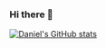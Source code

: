 ### Hi there 👋

[![Daniel's GitHub stats](https://github-readme-stats.vercel.app/api?username=DanielLaV&hide=contribs,issues&count_private=true)](https://github.com/anuraghazra/github-readme-stats)

<!--
**DanielLaV/DanielLaV** is a ✨ _special_ ✨ repository because its `README.md` (this file) appears on your GitHub profile.

Here are some ideas to get you started:

- 🔭 I’m currently working on ...
- 🌱 I’m currently learning ...
- 👯 I’m looking to collaborate on ...
- 🤔 I’m looking for help with ...
- 💬 Ask me about ...
- 📫 How to reach me: ...
- 😄 Pronouns: ...
- ⚡ Fun fact: ...
-->
